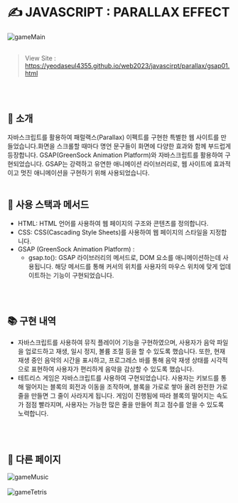 # ✍️ JAVASCRIPT : PARALLAX EFFECT

![gameMain](https://github.com/YeoDaSeul4355/gameEffect/assets/125419623/58a72b41-7bed-4d27-8df9-a071d2c3dbef)
<br><br>

> View Site : https://yeodaseul4355.github.io/web2023/javascirpt/parallax/gsap01.html

<br><br>

## 👋 소개

자바스크립트를 활용하여 패럴랙스(Parallax) 이펙트를 구현한 특별한 웹 사이트를 만들었습니다.화면을 스크롤할 때마다 명언 문구들이 화면에 다양한 효과와 함께 부드럽게 등장합니다. 
GSAP(GreenSock Animation Platform)와 자바스크립트를 활용하여 구현되었습니다. GSAP는 강력하고 유연한 애니메이션 라이브러리로, 웹 사이트에 효과적이고 멋진 애니메이션을 구현하기 위해 사용되었습니다.
<br><br>

## 🔧 사용 스택과 메서드
* HTML: HTML 언어를 사용하여 웹 페이지의 구조와 콘텐츠를 정의합니다.
* CSS: CSS(Cascading Style Sheets)를 사용하여 웹 페이지의 스타일을 지정합니다.
* GSAP (GreenSock Animation Platform) :
  *  gsap.to(): GSAP 라이브러리의 메서드로, DOM 요소를 애니메이션하는데 사용됩니다. 해당 메서드를 통해 커서의 위치를 사용자의 마우스 위치에 맞게 업데이트하는 기능이 구현되었습니다.

<br><br>

## 📚 구현 내역

* 자바스크립트를 사용하여 뮤직 플레이어 기능을 구현하였으며, 사용자가 음악 파일을 업로드하고 재생, 일시 정지, 볼륨 조절 등을 할 수 있도록 했습니다. 또한, 현재 재생 중인 음악의 시간을 표시하고, 프로그레스 바를 통해 음악 재생 상태를 시각적으로 표현하여 사용자가 편리하게 음악을 감상할 수 있도록 했습니다.
* 테트리스 게임은 자바스크립트를 사용하여 구현되었습니다. 사용자는 키보드를 통해 떨어지는 블록의 회전과 이동을 조작하며, 블록을 가로로 쌓아 올려 완전한 가로 줄을 만들면 그 줄이 사라지게 됩니다. 게임이 진행됨에 따라 블록의 떨어지는 속도가 점점 빨라지며, 사용자는 가능한 많은 줄을 만들어 최고 점수를 얻을 수 있도록 노력합니다.

<br><br>
## 📸 다른 페이지
![gameMusic](https://github.com/YeoDaSeul4355/gameEffect/assets/125419623/849a2d70-d115-4d0e-b384-42e753951d2c)<br><br>
![gameTetris](https://github.com/YeoDaSeul4355/gameEffect/assets/125419623/f6993d26-d229-497f-9b6b-4866a0be4e8c)
